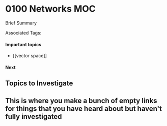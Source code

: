 # 0100 Networks MOC
Brief Summary

Associated Tags: 

#### Important topics
- [[vector space]]

#### Next


## Topics to Investigate
This is where you make a bunch of empty links for things that you have heard about but haven't fully investigated
- 